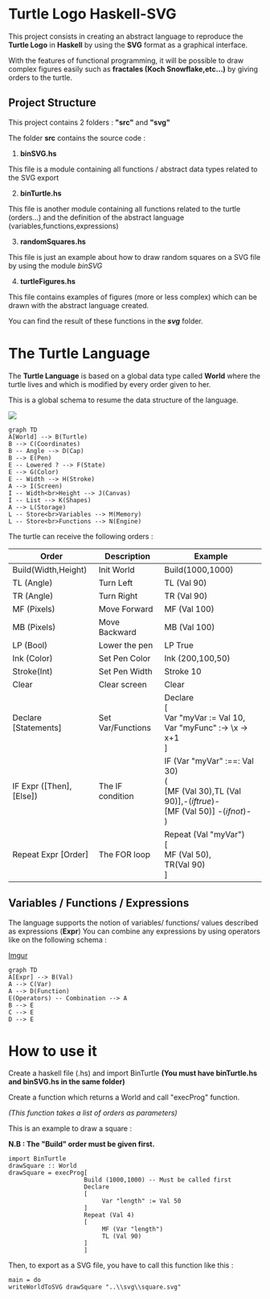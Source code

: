 # Turtle Logo Haskell-SVG

This project consists in creating an abstract language to reproduce the **Turtle Logo** in **Haskell** by using the **SVG** format as a graphical interface.

With the features of functional programming, it will be possible to draw complex figures easily such as **fractales (Koch Snowflake,etc...)** by giving orders to the turtle.


## Project Structure

This project contains 2 folders : **"src"** and **"svg"**

 The folder **src** contains the source code :
 
1. **binSVG.hs**

This file is a module containing all functions / abstract data types related to the SVG export

2. **binTurtle.hs** 

This file is another module containing all functions related to the turtle (orders...) and the definition of the abstract language (variables,functions,expressions)

3. **randomSquares.hs**

This file is just an example about how to draw random squares on a SVG file by using the module *binSVG*

4. **turtleFigures.hs**

This file contains examples of figures (more or less complex) which can be drawn with the abstract language created.

You can find the result of these functions in the ***svg*** folder.

# The Turtle Language

The **Turtle Language** is based on a global data type called **World** where the turtle lives and which is modified by every order given to her.

This is a global schema to resume the data structure of the language.

![](https://i.imgur.com/rvlm0D0.jpg)

```mermaid
graph TD
A[World] --> B(Turtle)
B --> C(Coordinates)
B -- Angle --> D(Cap)
B --> E(Pen)
E -- Lowered ? --> F(State)
E --> G(Color)
E -- Width --> H(Stroke)
A --> I(Screen)
I -- Width<br>Height --> J(Canvas)
I -- List --> K(Shapes)
A --> L(Storage)
L -- Store<br>Variables --> M(Memory)
L -- Store<br>Functions --> N(Engine)
```
The turtle can receive the following orders :

|Order                |Description               |Example
|---------------------|----------------------------|----------------|
|Build(Width,Height)    |Init World                |Build(1000,1000)
|TL (Angle)             |Turn Left                 |TL (Val 90)
|TR (Angle)             |Turn Right                |TR (Val 90)
|MF (Pixels)            |Move Forward              |MF (Val 100)
|MB (Pixels)            |Move Backward             |MB (Val 100)
|LP (Bool)              |Lower the pen             |LP True
|Ink (Color)            |Set Pen Color             |Ink (200,100,50)
|Stroke(Int)            |Set Pen Width             |Stroke 10
|Clear                  |Clear screen              |Clear
|Declare [Statements]   |Set Var/Functions         |Declare <br>[<br>Var "myVar := Val 10,<br>Var "myFunc" :-> \x -> x+1 <br> ]
|IF Expr ([Then],[Else])| The IF condition         |IF (Var "myVar" :==: Val 30)<br>(<br>[MF (Val 30),TL (Val 90)],-(*iftrue*)-<br>[MF (Val 50)] -(*ifnot*)-<br>)
|Repeat Expr [Order]    | The FOR loop             |Repeat (Val "myVar")<br>[<br>MF (Val 50),<br>TR(Val 90)<br>]


## Variables / Functions / Expressions

The language supports the notion of variables/ functions/ values described as expressions (**Expr**)
You can combine any expressions by using operators like on the following schema :

[Imgur](https://i.imgur.com/8E8WVLk.jpg)

```mermaid
graph TD
A[Expr] --> B(Val)
A --> C(Var)
A --> D(Function)
E(Operators) -- Combination --> A
B --> E
C --> E
D --> E
```

# How to use it

Create a haskell file (.hs) and import BinTurtle **(You must have binTurtle.hs and binSVG.hs in the same folder)**

Create a function which returns a World and call "execProg" function. 

*(This function takes a list of orders as parameters)*

This is an example to draw a square :

**N.B : The "Build" order must be given first.**

    import BinTurtle
    drawSquare :: World
    drawSquare = execProg[
						 Build (1000,1000) -- Must be called first
						 Declare
						 [
							  Var "length" := Val 50
						 ]
						 Repeat (Val 4)
						 [
							  MF (Var "length")
							  TL (Val 90)
						 ]
					     ]


Then, to export as a SVG file, you have to call this function like this :

    main = do
    writeWorldToSVG drawSquare "..\\svg\\square.svg"
